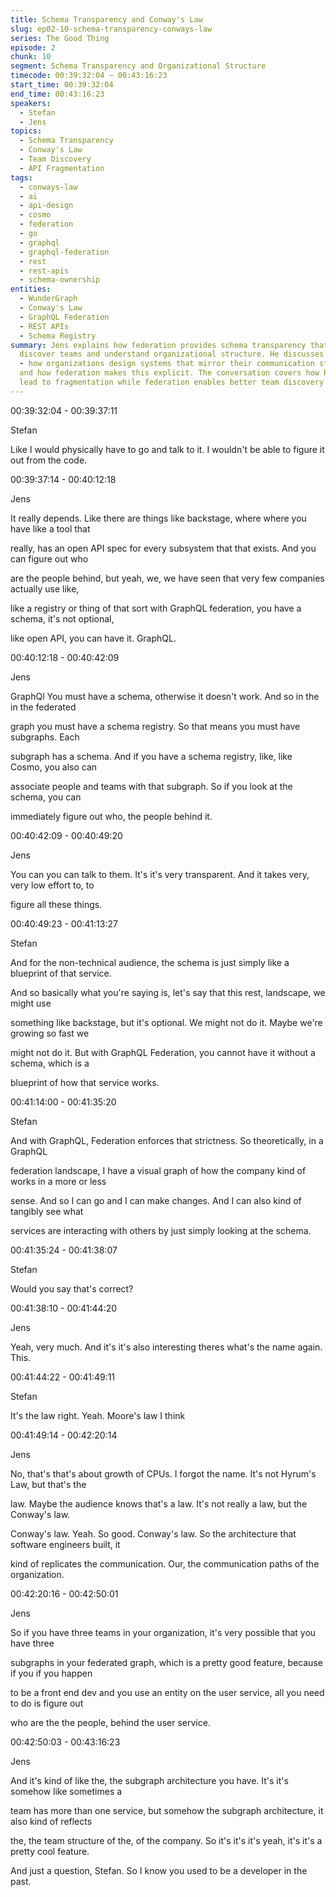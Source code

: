 ```yaml
---
title: Schema Transparency and Conway's Law
slug: ep02-10-schema-transparency-conways-law
series: The Good Thing
episode: 2
chunk: 10
segment: Schema Transparency and Organizational Structure
timecode: 00:39:32:04 – 00:43:16:23
start_time: 00:39:32:04
end_time: 00:43:16:23
speakers:
  - Stefan
  - Jens
topics:
  - Schema Transparency
  - Conway's Law
  - Team Discovery
  - API Fragmentation
tags:
  - conways-law
  - ai
  - api-design
  - cosmo
  - federation
  - go
  - graphql
  - graphql-federation
  - rest
  - rest-apis
  - schema-ownership
entities:
  - WunderGraph
  - Conway's Law
  - GraphQL Federation
  - REST APIs
  - Schema Registry
summary: Jens explains how federation provides schema transparency that helps developers
  discover teams and understand organizational structure. He discusses Conway's Law
  - how organizations design systems that mirror their communication structures -
  and how federation makes this explicit. The conversation covers how REST APIs often
  lead to fragmentation while federation enables better team discovery and collaboration.
---
```


00:39:32:04 - 00:39:37:11

Stefan

Like I would physically have to go and talk to it. I wouldn't be able to figure it out from the code.

00:39:37:14 - 00:40:12:18

Jens

It really depends. Like there are things like backstage, where where you have like a tool that

really, has an open API spec for every subsystem that that exists. And you can figure out who

are the people behind, but yeah, we, we have seen that very few companies actually use like,

like a registry or thing of that sort with GraphQL federation, you have a schema, it's not optional,

like open API, you can have it. GraphQL.

00:40:12:18 - 00:40:42:09

Jens

GraphQl You must have a schema, otherwise it doesn't work. And so in the in the federated

graph you must have a schema registry. So that means you must have subgraphs. Each

subgraph has a schema. And if you have a schema registry, like, like Cosmo, you also can

associate people and teams with that subgraph. So if you look at the schema, you can

immediately figure out who, the people behind it.

00:40:42:09 - 00:40:49:20

Jens

You can you can talk to them. It's it's very transparent. And it takes very, very low effort to, to

figure all these things.

00:40:49:23 - 00:41:13:27

Stefan

And for the non-technical audience, the schema is just simply like a blueprint of that service.

And so basically what you're saying is, let's say that this rest, landscape, we might use

something like backstage, but it's optional. We might not do it. Maybe we're growing so fast we

might not do it. But with GraphQL Federation, you cannot have it without a schema, which is a

blueprint of how that service works.

00:41:14:00 - 00:41:35:20

Stefan

And with GraphQL, Federation enforces that strictness. So theoretically, in a GraphQL

federation landscape, I have a visual graph of how the company kind of works in a more or less

sense. And so I can go and I can make changes. And I can also kind of tangibly see what

services are interacting with others by just simply looking at the schema.

00:41:35:24 - 00:41:38:07

Stefan

Would you say that's correct?

00:41:38:10 - 00:41:44:20

Jens

Yeah, very much. And it's it's also interesting theres what's the name again. This.

00:41:44:22 - 00:41:49:11

Stefan

It's the law right. Yeah. Moore's law I think

00:41:49:14 - 00:42:20:14

Jens

No, that's that's about growth of CPUs. I forgot the name. It's not Hyrum's Law, but that's the

law. Maybe the audience knows that's a law. It's not really a law, but the Conway's law.

Conway's law. Yeah. So good. Conway's law. So the architecture that software engineers built, it

kind of replicates the communication. Our, the communication paths of the organization.

00:42:20:16 - 00:42:50:01

Jens

So if you have three teams in your organization, it's very possible that you have three

subgraphs in your federated graph, which is a pretty good feature, because if you if you happen

to be a front end dev and you use an entity on the user service, all you need to do is figure out

who are the the people, behind the user service.

00:42:50:03 - 00:43:16:23

Jens

And it's kind of like the, the subgraph architecture you have. It's it's somehow like sometimes a

team has more than one service, but somehow the subgraph architecture, it also kind of reflects

the, the team structure of the, of the company. So it's it's it's yeah, it's it's a pretty cool feature.

And just a question, Stefan. So I know you used to be a developer in the past. 
